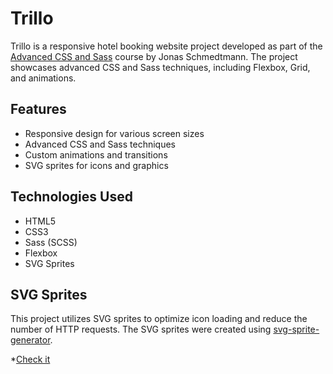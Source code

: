 # Trillo

Trillo is a responsive hotel booking website project developed as part of the [Advanced CSS and Sass](https://www.udemy.com/course/advanced-css-and-sass/) course by Jonas Schmedtmann. The project showcases advanced CSS and Sass techniques, including Flexbox, Grid, and animations.

## Features

- Responsive design for various screen sizes
- Advanced CSS and Sass techniques
- Custom animations and transitions
- SVG sprites for icons and graphics

## Technologies Used

- HTML5
- CSS3
- Sass (SCSS)
- Flexbox
- SVG Sprites

## SVG Sprites

This project utilizes SVG sprites to optimize icon loading and reduce the number of HTTP requests. The SVG sprites were created using [svg-sprite-generator](https://www.npmjs.com/package/svg-sprite-generator).

*[Check it](https://kareem-aez.github.io/Trillo-Flexbox/)
